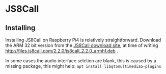 # JS8Call
## Installing
Installing JS8Call on Raspberry Pi4 is relatively straightforward.
Download the ARM 32 bit version from the [JS8Call download site](http://files.js8call.com/latest.html), at time of writing
http://files.js8call.com/2.2.0/js8call_2.2.0_armhf.deb .

In some cases the audio interface selction are blank, this is caused by a missing package, this might help:
`apt install libqt5multimedia5-plugins`


